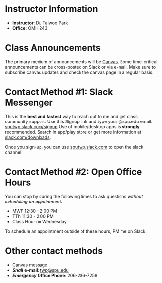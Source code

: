 # Instructor Information
* **Instructor**: Dr. Taiwoo Park
* **Office**: OMH 243

# Class Announcements
The primary medium of announcements will be [Canvas](https://canvas.spu.edu). Some time-critical announcements can be cross-posted on Slack or via e-mail. Make sure to subscribe canvas updates and check the canvas page in a regular basis.

# Contact Method #1: Slack Messenger
This is the **best and fastest** way to reach out to me and get class community support. Use this Signup link and type your @spu.edu email: [sputwp.slack.com/signup](https://sputwp.slack.com/signup) Use of mobile/desktop apps is **strongly** recommended. Search in app/play store or get more information at [slack.com/downloads](https://slack.com/downloads/).

Once you sign-up, you can use [sputwp.slack.com](http://sputwp.slack.com) to open the slack channel.

# Contact Method #2: Open Office Hours

You can stop by during the following times to ask questions *without scheduling an appointment*.

* MWF 12:30 - 2:00 PM
* TTh 11:30 - 2:00 PM
* Class Hour on Wednesday

To schedule an appointment outside of these hours, PM me on Slack.

# Other contact methods
* Canvas message
* ***Snail*** **e-mail**: [twp@spu.edu](mailto:twp@spu.edu)
* ***Emergency*** **Office Phone**: 206-286-7258
